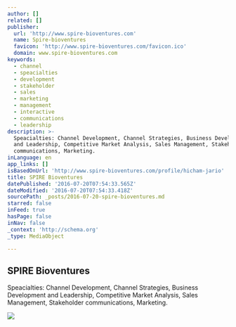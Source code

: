 ```yaml
---
author: []
related: []
publisher:
  url: 'http://www.spire-bioventures.com'
  name: Spire-bioventures
  favicon: 'http://www.spire-bioventures.com/favicon.ico'
  domain: www.spire-bioventures.com
keywords:
  - channel
  - speacialties
  - development
  - stakeholder
  - sales
  - marketing
  - management
  - interactive
  - communications
  - leadership
description: >-
  Speacialties: Channel Development, Channel Strategies, Business Development
  and Leadership, Competitive Market Analysis, Sales Management, Stakeholder
  communications, Marketing.
inLanguage: en
app_links: []
isBasedOnUrl: 'http://www.spire-bioventures.com/profile/hicham-jario'
title: SPIRE Bioventures
datePublished: '2016-07-20T07:54:33.565Z'
dateModified: '2016-07-20T07:54:33.418Z'
sourcePath: _posts/2016-07-20-spire-bioventures.md
starred: false
inFeed: true
hasPage: false
inNav: false
_context: 'http://schema.org'
_type: MediaObject

---
```

<article style=""><h1>SPIRE Bioventures</h1><p>Speacialties: Channel Development, Channel Strategies, Business Development and Leadership, Competitive Market Analysis, Sales Management, Stakeholder communications, Marketing.</p><img src="http://www.spire-bioventures.com/img/logo-white.png" /></article>
